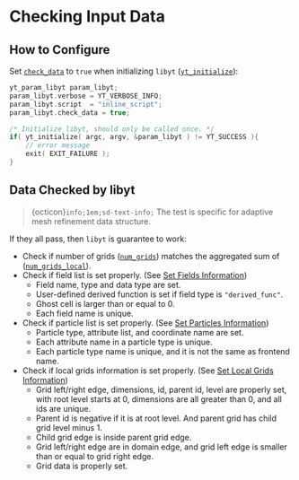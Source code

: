 # Checking Input Data

## How to Configure
Set [`check_data`](../libyt-api/yt_initialize.md#yt-param-libyt) to `true` when initializing `libyt` ([`yt_initialize`](../libyt-api/yt_initialize.md#yt-initialize)):
```c++
yt_param_libyt param_libyt;
param_libyt.verbose = YT_VERBOSE_INFO;
param_libyt.script  = "inline_script";
param_libyt.check_data = true;

/* Initialize libyt, should only be called once. */
if( yt_initialize( argc, argv, &param_libyt ) != YT_SUCCESS ){
    // error message
    exit( EXIT_FAILURE );
}
```

## Data Checked by libyt

> {octicon}`info;1em;sd-text-info;` The test is specific for adaptive mesh refinement data structure.

If they all pass, then `libyt` is guarantee to work:
- Check if number of grids ([`num_grids`](../libyt-api/yt_set_parameters.md#yt-param-yt)) matches the aggregated sum of ([`num_grids_local`](../libyt-api/yt_set_parameters.md#yt-param-yt)).
- Check if field list is set properly. (See [Set Fields Information](../libyt-api/field/yt_get_fieldsptr.md#yt-get-fieldsptr-set-field-information))
  - Field name, type and data type are set.
  - User-defined derived function is set if field type is `"derived_func"`.
  - Ghost cell is larger than or equal to 0.
  - Each field name is unique.
- Check if particle list is set properly. (See [Set Particles Information](../libyt-api/yt_get_particlesptr.md#yt-get-particlesptr-set-particle-information))
  - Particle type, attribute list, and coordinate name are set.
  - Each attribute name in a particle type is unique.
  - Each particle type name is unique, and it is not the same as frontend name.
- Check if local grids information is set properly. (See [Set Local Grids Information](../libyt-api/yt_get_gridsptr.md#yt-get-gridsptr-set-local-grids-information))
  - Grid left/right edge, dimensions, id, parent id, level are properly set, with root level starts at 0, dimensions are all greater than 0, and all ids are unique.
  - Parent id is negative if it is at root level. And parent grid has child grid level minus 1.
  - Child grid edge is inside parent grid edge.
  - Grid left/right edge are in domain edge, and grid left edge is smaller than or equal to grid right edge.
  - Grid data is properly set.
